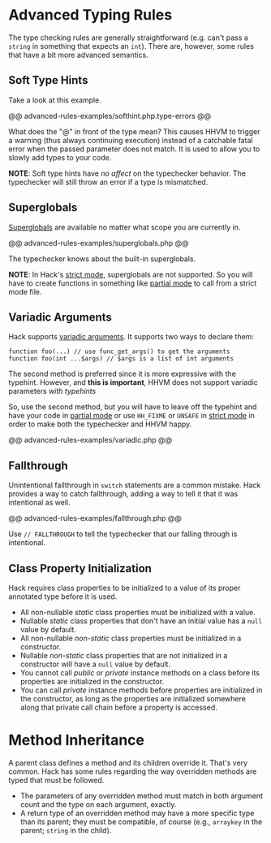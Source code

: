 # Advanced Typing Rules

The type checking rules are generally straightforward (e.g. can't pass a `string` in something that expects an `int`). There are, however, some rules that have a bit more advanced semantics.

## Soft Type Hints

Take a look at this example.

@@ advanced-rules-examples/softhint.php.type-errors @@

What does the "@" in front of the type mean? This causes HHVM to trigger a warning (thus always continuing execution) instead of a catchable fatal error when the passed parameter does not match. It is used to allow you to slowly add types to your code.

**NOTE**: Soft type hints have *no affect* on the typechecker behavior. The typechecker will still throw an error if a type is mismatched.

## Superglobals

[Superglobals](http://php.net/manual/en/language.variables.superglobals.php) are available no matter what scope you are currently in. 

@@ advanced-rules-examples/superglobals.php @@

The typechecker knows about the built-in superglobals.

**NOTE**: In Hack's [strict mode](../typechecker/modes.md#strict-mode), superglobals are not supported. So you will have to create functions in something like [partial mode](../typechecker/modes.md#partial-mode) to call from a strict mode file.

## Variadic Arguments

Hack supports [variadic arguments](http://php.net/manual/en/migration56.new-features.php). It supports two ways to declare them:

```
function foo(...) // use func_get_args() to get the arguments
function foo(int ...$args) // $args is a list of int arguments
```

The second method is preferred since it is more expressive with the typehint. However, and **this is important**, HHVM does not support variadic parameters *with typehints*

So, use the second method, but you will have to leave off the typehint and have your code in [partial mode](../typechecker/modes.md#partial-mode) or use `HH_FIXME` or `UNSAFE` in [strict mode](../typechecker/modes.md#strict-mode) in order to make both the
typechecker and HHVM happy.

@@ advanced-rules-examples/variadic.php @@

## Fallthrough

Unintentional fallthrough in `switch` statements are a common mistake. Hack provides a way to catch fallthrough, adding a way to tell it that it was intentional as well.

@@ advanced-rules-examples/fallthrough.php @@

Use `// FALLTHROUGH` to tell the typechecker that our falling through is intentional.

## Class Property Initialization

Hack requires class properties to be initialized to a value of its proper annotated type before it is used.

- All non-nullable *static* class properties must be initialized with a value.
- Nullable *static* class properties that don't have an initial value has a `null` value by default.
- All non-nullable *non-static* class properties must be initialized in a constructor.
- Nullable *non-static* class properties that are not initialized in a constructor will have a `null` value by default.
- You cannot call *public* or *private* instance methods on a class before its properties are initialized in the constructor.
- You can call *private* instance methods before properties are initialized in the constructor, as long as the properties are initialized somewhere along that private call chain before a property is accessed.

# Method Inheritance

A parent class defines a method and its children override it. That's very common. Hack has some rules regarding the way overridden methods are typed that must be followed.

- The parameters of any overridden method must match in both argument count and the type on each argument, exactly. 
- A return type of an overridden method may have a more specific type than its parent; they must be compatible, of course (e.g., `arraykey` in the parent; `string` in the child).
